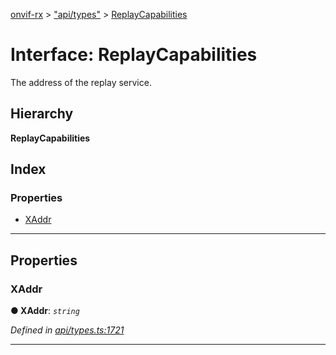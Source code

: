 [onvif-rx](../README.md) > ["api/types"](../modules/_api_types_.md) > [ReplayCapabilities](../interfaces/_api_types_.replaycapabilities.md)

# Interface: ReplayCapabilities

The address of the replay service.

## Hierarchy

**ReplayCapabilities**

## Index

### Properties

* [XAddr](_api_types_.replaycapabilities.md#xaddr)

---

## Properties

<a id="xaddr"></a>

###  XAddr

**● XAddr**: *`string`*

*Defined in [api/types.ts:1721](https://github.com/patrickmichalina/onvif-rx/blob/d62cee9/src/api/types.ts#L1721)*

___

